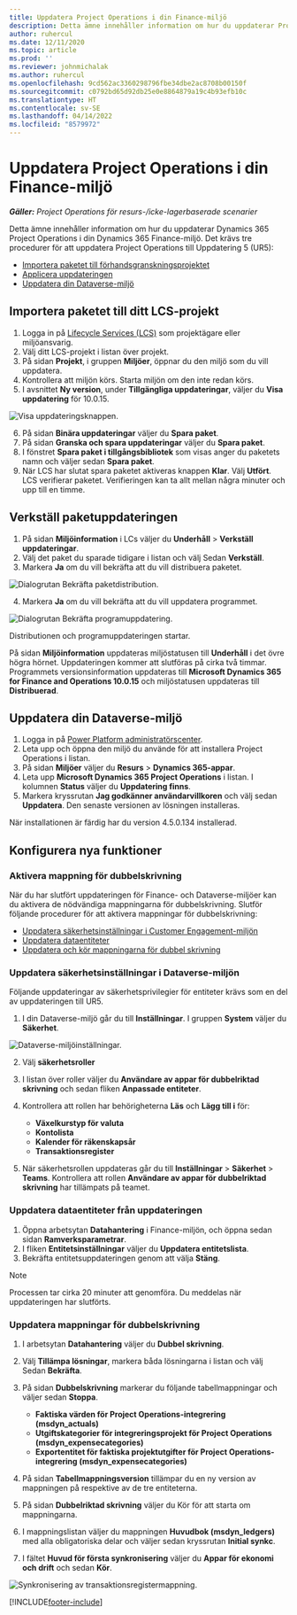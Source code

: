 ```yaml
---
title: Uppdatera Project Operations i din Finance-miljö
description: Detta ämne innehåller information om hur du uppdaterar Project Operations i din Dynamics 365 Finance-miljö.
author: ruhercul
ms.date: 12/11/2020
ms.topic: article
ms.prod: ''
ms.reviewer: johnmichalak
ms.author: ruhercul
ms.openlocfilehash: 9cd562ac3360298796fbe34dbe2ac8708b00150f
ms.sourcegitcommit: c0792bd65d92db25e0e8864879a19c4b93efb10c
ms.translationtype: HT
ms.contentlocale: sv-SE
ms.lasthandoff: 04/14/2022
ms.locfileid: "8579972"
---
```

# <a name="update-project-operations-in-your-finance-environment"></a>Uppdatera Project Operations i din Finance-miljö

_**Gäller:** Project Operations för resurs-/icke-lagerbaserade scenarier_


Detta ämne innehåller information om hur du uppdaterar Dynamics 365 Project Operations i din Dynamics 365 Finance-miljö. Det krävs tre procedurer för att uppdatera Project Operations till Uppdatering 5 (UR5):

- [Importera paketet till förhandsgranskningsprojektet](#import)
- [Applicera uppdateringen](#apply)
- [Uppdatera din Dataverse-miljö](#update)

## <a name="import-the-package-into-your-lcs-project"></a><a name="import"></a>Importera paketet till ditt LCS-projekt

1. Logga in på [Lifecycle Services (LCS)](https://lcs.dynamics.com/) som projektägare eller miljöansvarig.
2. Välj ditt LCS-projekt i listan över projekt.
3. På sidan **Projekt**, i gruppen **Miljöer**, öppnar du den miljö som du vill uppdatera.
4. Kontrollera att miljön körs. Starta miljön om den inte redan körs.
5. I avsnittet **Ny version**, under **Tillgängliga uppdateringar**, väljer du **Visa uppdatering** för 10.0.15.

![Visa uppdateringsknappen.](media/view-update.png)

6. På sidan **Binära uppdateringar** väljer du **Spara paket**.
7. På sidan **Granska och spara uppdateringar** väljer du **Spara paket**.
8. I fönstret **Spara paket i tillgångsbibliotek** som visas anger du paketets namn och väljer sedan **Spara paket**.
9. När LCS har slutat spara paketet aktiveras knappen **Klar**. Välj **Utfört**. LCS verifierar paketet. Verifieringen kan ta allt mellan några minuter och upp till en timme.


## <a name="apply-the-package-update"></a><a name="apply"></a>Verkställ paketuppdateringen

1. På sidan **Miljöinformation** i LCs väljer du **Underhåll** > **Verkställ uppdateringar**.
2. Välj det paket du sparade tidigare i listan och välj Sedan **Verkställ**.
3. Markera **Ja** om du vill bekräfta att du vill distribuera paketet.

![Dialogrutan Bekräfta paketdistribution.](media/confirm-package-deployment.png)

4. Markera **Ja** om du vill bekräfta att du vill uppdatera programmet.

![Dialogrutan Bekräfta programuppdatering.](media/confirm-application-update.png)

Distributionen och programuppdateringen startar. 

På sidan **Miljöinformation** uppdateras miljöstatusen till **Underhåll** i det övre högra hörnet. Uppdateringen kommer att slutföras på cirka två timmar. Programmets versionsinformation uppdateras till **Microsoft Dynamics 365 for Finance and Operations 10.0.15** och miljöstatusen uppdateras till **Distribuerad**.


## <a name="update-your-dataverse-environment"></a><a name="update"></a>Uppdatera din Dataverse-miljö

1. Logga in på [Power Platform administratörscenter](https://admin.powerplatform.com/).
2. Leta upp och öppna den miljö du använde för att installera Project Operations i listan.
3. På sidan **Miljöer** väljer du **Resurs** > **Dynamics 365-appar**.
4. Leta upp **Microsoft Dynamics 365 Project Operations** i listan. I kolumnen **Status** väljer du **Uppdatering finns**.
5. Markera kryssrutan **Jag godkänner användarvillkoren** och välj sedan **Uppdatera**. Den senaste versionen av lösningen installeras.

När installationen är färdig har du version 4.5.0.134 installerad.

## <a name="configure-new-features"></a>Konfigurera nya funktioner

### <a name="enable-dual-write-mapping"></a>Aktivera mappning för dubbelskrivning

När du har slutfört uppdateringen för Finance- och Dataverse-miljöer kan du aktivera de nödvändiga mappningarna för dubbelskrivning. Slutför följande procedurer för att aktivera mappningar för dubbelskrivning:

- [Uppdatera säkerhetsinställningar i Customer Engagement-miljön](#security)
- [Uppdatera dataentiteter](#refresh)
- [Uppdatera och kör mappningarna för dubbel skrivning](#run)

### <a name="update-security-settings-on-the-dataverse-environment"></a><a name="security"></a>Uppdatera säkerhetsinställningar i Dataverse-miljön

Följande uppdateringar av säkerhetsprivilegier för entiteter krävs som en del av uppdateringen till UR5.

1. I din Dataverse-miljö går du till **Inställningar**. I gruppen **System** väljer du **Säkerhet**.

![Dataverse-miljöinställningar.](media/Picture21.png)

2. Välj **säkerhetsroller**
3. I listan över roller väljer du **Användare av appar för dubbelriktad skrivning** och sedan fliken **Anpassade entiteter**. 
4. Kontrollera att rollen har behörigheterna **Läs** och **Lägg till i** för:

      - **Växelkurstyp för valuta**
      - **Kontolista** 
      - **Kalender för räkenskapsår** 
      - **Transaktionsregister**

5. När säkerhetsrollen uppdateras går du till **Inställningar** > **Säkerhet** > **Teams**. Kontrollera att rollen **Användare av appar för dubbelriktad skrivning** har tillämpats på teamet. 

### <a name="refresh-data-entities-from-the-update"></a><a name="refresh"></a>Uppdatera dataentiteter från uppdateringen

1. Öppna arbetsytan **Datahantering** i Finance-miljön, och öppna sedan sidan **Ramverksparametrar**.
2. I fliken **Entitetsinställningar** väljer du **Uppdatera entitetslista**.
3. Bekräfta entitetsuppdateringen genom att välja **Stäng**.

 > [!NOTE]
 > Processen tar cirka 20 minuter att genomföra. Du meddelas när uppdateringen har slutförts.

### <a name="update-dual-write-mappings"></a><a name="run"></a>Uppdatera mappningar för dubbelskrivning

1. I arbetsytan **Datahantering** väljer du **Dubbel skrivning**.
2. Välj **Tillämpa lösningar**, markera båda lösningarna i listan och välj Sedan **Bekräfta**.
3. På sidan **Dubbelskrivning** markerar du följande tabellmappningar och väljer sedan **Stoppa**.

    - **Faktiska värden för Project Operations-integrering (msdyn_actuals)**
    - **Utgiftskategorier för integreringsprojekt för Project Operations (msdyn_expensecategories)**
    - **Exportentitet för faktiska projektutgifter för Project Operations-integrering (msdyn_expensecategories)**

4. På sidan **Tabellmappningsversion** tillämpar du en ny version av mappningen på respektive av de tre entiteterna.
5. På sidan **Dubbelriktad skrivning** väljer du Kör för att starta om mappningarna.
6. I mappningslistan väljer du mappningen **Huvudbok (msdyn_ledgers)** med alla obligatoriska delar och väljer sedan kryssrutan **Initial synkc**. 
7. I fältet **Huvud för första synkronisering** väljer du **Appar för ekonomi och drift** och sedan **Kör**.
 
 ![Synkronisering av transaktionsregistermappning.](media/DW6.png)
 


[!INCLUDE[footer-include](../includes/footer-banner.md)]